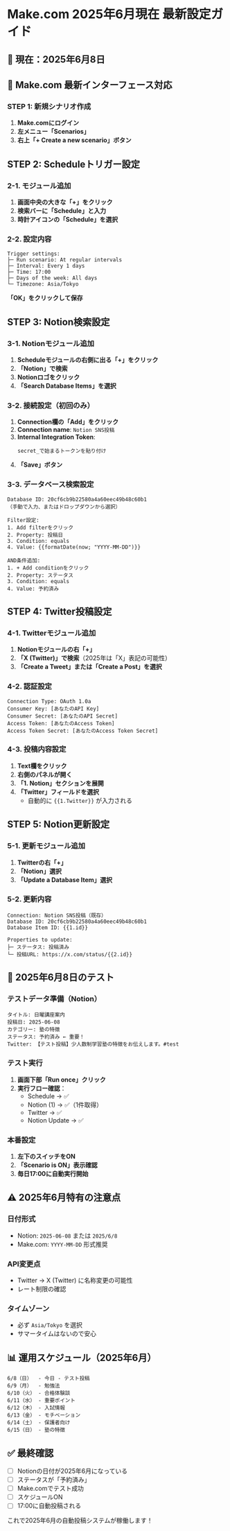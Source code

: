 # Make.com 2025年6月現在 最新設定ガイド

## 📅 現在：2025年6月8日

## 🎯 Make.com 最新インターフェース対応

### STEP 1: 新規シナリオ作成

1. **Make.comにログイン**
2. **左メニュー「Scenarios」**
3. **右上「+ Create a new scenario」ボタン**

## STEP 2: Scheduleトリガー設定

### 2-1. モジュール追加
1. **画面中央の大きな「+」をクリック**
2. **検索バーに「Schedule」と入力**
3. **時計アイコンの「Schedule」を選択**

### 2-2. 設定内容
```
Trigger settings:
├─ Run scenario: At regular intervals
├─ Interval: Every 1 days
├─ Time: 17:00
├─ Days of the week: All days
└─ Timezone: Asia/Tokyo
```

**「OK」をクリックして保存**

## STEP 3: Notion検索設定

### 3-1. Notionモジュール追加
1. **Scheduleモジュールの右側に出る「+」をクリック**
2. **「Notion」で検索**
3. **Notionロゴをクリック**
4. **「Search Database Items」を選択**

### 3-2. 接続設定（初回のみ）
1. **Connection欄の「Add」をクリック**
2. **Connection name**: `Notion SNS投稿`
3. **Internal Integration Token**: 
   ```
   secret_で始まるトークンを貼り付け
   ```
4. **「Save」ボタン**

### 3-3. データベース検索設定
```
Database ID: 20cf6cb9b22580a4a60eec49b48c60b1
（手動で入力、またはドロップダウンから選択）

Filter設定:
1. Add filterをクリック
2. Property: 投稿日
3. Condition: equals  
4. Value: {{formatDate(now; "YYYY-MM-DD")}}

AND条件追加:
1. + Add conditionをクリック
2. Property: ステータス
3. Condition: equals
4. Value: 予約済み
```

## STEP 4: Twitter投稿設定

### 4-1. Twitterモジュール追加
1. **Notionモジュールの右「+」**
2. **「X (Twitter)」で検索**（2025年は「X」表記の可能性）
3. **「Create a Tweet」または「Create a Post」を選択**

### 4-2. 認証設定
```
Connection Type: OAuth 1.0a
Consumer Key: [あなたのAPI Key]
Consumer Secret: [あなたのAPI Secret]
Access Token: [あなたのAccess Token]
Access Token Secret: [あなたのAccess Token Secret]
```

### 4-3. 投稿内容設定
1. **Text欄をクリック**
2. **右側のパネルが開く**
3. **「1. Notion」セクションを展開**
4. **「Twitter」フィールドを選択**
   - 自動的に `{{1.Twitter}}` が入力される

## STEP 5: Notion更新設定

### 5-1. 更新モジュール追加
1. **Twitterの右「+」**
2. **「Notion」選択**
3. **「Update a Database Item」選択**

### 5-2. 更新内容
```
Connection: Notion SNS投稿（既存）
Database ID: 20cf6cb9b22580a4a60eec49b48c60b1
Database Item ID: {{1.id}}

Properties to update:
├─ ステータス: 投稿済み
└─ 投稿URL: https://x.com/status/{{2.id}}
```

## 🧪 2025年6月8日のテスト

### テストデータ準備（Notion）
```
タイトル: 日曜講座案内
投稿日: 2025-06-08
カテゴリー: 塾の特徴
ステータス: 予約済み ← 重要！
Twitter: 【テスト投稿】少人数制学習塾の特徴をお伝えします。#test
```

### テスト実行
1. **画面下部「Run once」クリック**
2. **実行フロー確認**：
   - Schedule → ✅
   - Notion (1) → ✅（1件取得）
   - Twitter → ✅
   - Notion Update → ✅

### 本番設定
1. **左下のスイッチをON**
2. **「Scenario is ON」表示確認**
3. **毎日17:00に自動実行開始**

## ⚠️ 2025年6月特有の注意点

### 日付形式
- Notion: `2025-06-08` または `2025/6/8`
- Make.com: `YYYY-MM-DD` 形式推奨

### API変更点
- Twitter → X (Twitter) に名称変更の可能性
- レート制限の確認

### タイムゾーン
- 必ず `Asia/Tokyo` を選択
- サマータイムはないので安心

## 📊 運用スケジュール（2025年6月）

```
6/8（日）  - 今日 - テスト投稿
6/9（月）  - 勉強法
6/10（火） - 合格体験談
6/11（水） - 重要ポイント
6/12（木） - 入試情報
6/13（金） - モチベーション
6/14（土） - 保護者向け
6/15（日） - 塾の特徴
```

## ✅ 最終確認

- [ ] Notionの日付が2025年6月になっている
- [ ] ステータスが「予約済み」
- [ ] Make.comでテスト成功
- [ ] スケジュールON
- [ ] 17:00に自動投稿される

これで2025年6月の自動投稿システムが稼働します！